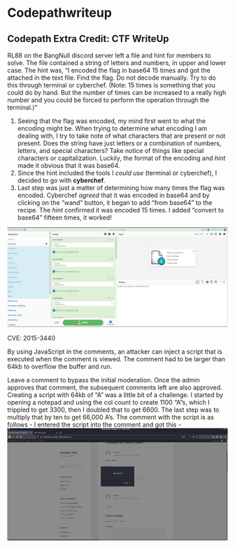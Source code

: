 # Codepathwriteup
## Codepath Extra Credit: CTF WriteUp 
RL88 on the BangNull discord server left a file and hint for members to solve.  The file contained a string of letters and numbers, in upper and lower case.  The hint was, “I encoded the flag in base64 15 times and got the attached in the text file. Find the flag. Do not decode manually. Try to do this through terminal or cyberchef. (Note: 15 times is something that you could do by hand. But the number of times can be increased to a really high number and you could be forced to perform the operation through the terminal.)”

1. Seeing that the flag was encoded, my mind first went to what the encoding might be.  When trying to determine what encoding I am dealing with, I try to take note of what characters that are present or not present.  Does the string have just letters or a combination of numbers, letters, and special characters?  Take notice of things like special characters or capitalization.  Luckily, the format of the encoding and *hint* made it obvious that it was base64.
2. Since the hint included the tools I *could use* (terminal or cyberchef), I decided to go with **cyberchef**.
3. Last step was just a matter of determining how many times the flag was encoded.  Cyberchef *agreed* that it was encoded in base64 and by clicking on the “wand” button, it began to add “from base64” to the recipe. The *hint* confirmed it was encoded 15 times. I added “convert to base64” fifteen times, it worked!

![NCL Challenge](/ncl.JPG)

CVE: 2015-3440

By using JavaScript in the comments, an attacker can inject a script that is executed when the comment is viewed.  The comment had to be larger than 64kb to overflow the buffer and run.

Leave a comment to bypass the initial moderation.  Once the admin approves that comment, the subsequent comments left are also approved.
Creating a script with 64kb of “A” was a little bit of a challenge.  I started by opening a notepad and using the col count to create 1100 “A”s, which I trippled to get 3300, then I doubled that to get 6600.  The last step was to multiply that by ten to get 66,000 A’s.
The comment with the script is as follows -
<a title='x onmouseover=alert(unescape(/hello%20world/.source)) style=position:absolute;left:0;top:0;width:5000px;height:5000px  AAA64kbAA
'></a>
I entered the script into the comment and got this -
![CVE2015-3440](/wordpressbroke.JPG)
